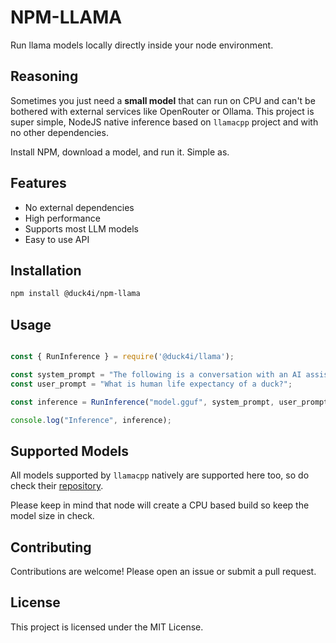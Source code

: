 # NPM-LLAMA

Run llama models locally directly inside your node environment. 

## Reasoning 

Sometimes you just need a **small model** that can run on CPU and can't be bothered with external services like OpenRouter or Ollama. This project is super simple, NodeJS native inference based on `llamacpp` project and with no other dependencies.

Install NPM, download a model, and run it. Simple as.

## Features

- No external dependencies
- High performance
- Supports most LLM models
- Easy to use API

## Installation

```sh
npm install @duck4i/npm-llama
```

## Usage

```javascript

const { RunInference } = require('@duck4i/llama');

const system_prompt = "The following is a conversation with an AI assistant. The assistant is helpful, creative, clever, and very friendly.";
const user_prompt = "What is human life expectancy of a duck?";

const inference = RunInference("model.gguf", system_prompt, user_prompt);

console.log("Inference", inference);

```

## Supported Models

All models supported by `llamacpp` natively are supported here too, so do check their [repository](https://github.com/ggerganov/llama.cpp).

Please keep in mind that node will create a CPU based build so keep the model size in check.

## Contributing

Contributions are welcome! Please open an issue or submit a pull request.

## License

This project is licensed under the MIT License.